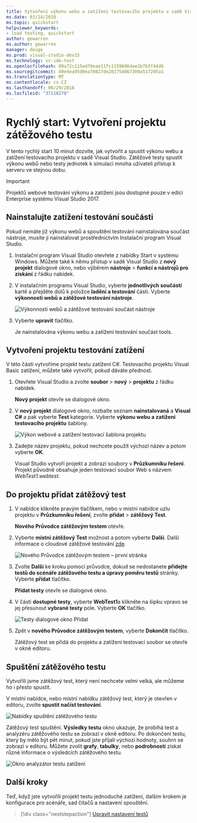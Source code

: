 ```yaml
---
title: Vytvoření výkonu webu a zatížení testovacího projektu v sadě Visual Studio
ms.date: 03/14/2018
ms.topic: quickstart
helpviewer_keywords:
- load testing, quickstart
author: gewarren
ms.author: gewarren
manager: douge
ms.prod: visual-studio-dev15
ms.technology: vs-ide-test
ms.openlocfilehash: 89a72c115edf8eae11fc1159686dee2b7b3f44d6
ms.sourcegitcommit: d9e4ea95d0ea70827de281754067309a517205a1
ms.translationtype: MT
ms.contentlocale: cs-CZ
ms.lasthandoff: 06/29/2018
ms.locfileid: "37118278"
---
```

# <a name="quickstart-create-a-load-test-project"></a>Rychlý start: Vytvoření projektu zátěžového testu

V tento rychlý start 10 minut dozvíte, jak vytvořit a spustit výkonu webu a zatížení testovacího projektu v sadě Visual Studio. Zátěžové testy spustit výkonu webů nebo testy jednotek k simulaci mnoha uživateli přístup k serveru ve stejnou dobu.

> [!IMPORTANT]
> Projektů webové testování výkonu a zatížení jsou dostupné pouze v edici Enterprise systému Visual Studio 2017.

## <a name="install-the-load-testing-component"></a>Nainstalujte zatížení testování součásti

Pokud nemáte již výkonu webů a spouštění testování nainstalována součást nástroje, musíte ji nainstalovat prostřednictvím Instalační program Visual Studio.

1. Instalační program Visual Studio otevřete z nabídky Start v systému Windows. Můžete také k němu přístup v sadě Visual Studio z **nový projekt** dialogové okno, nebo výběrem **nástroje** > **funkcí a nástrojů pro získání** z řádku nabídek.

1. V instalačním programu Visual Studio, vyberte **jednotlivých součástí** kartě a přejděte dolů k položce **ladění a testování** části. Vyberte **výkonnosti webů a zátěžové testování nástroje**.

   ![Výkonnosti webů a zátěžové testování součást nástroje](media/web-perf-load-testing-tools-component.png)

1. Vyberte **upravit** tlačítko.

   Je nainstalována výkonu webu a zatížení testování součást tools.

## <a name="create-a-load-test-project"></a>Vytvoření projektu testování zatížení

V této části vytvoříme projekt testu zatížení C#. Testovacího projektu Visual Basic zatížení, můžete také vytvořit, pokud dáváte přednost.

1. Otevřete Visual Studio a zvolte **soubor** > **nový** > **projektu** z řádku nabídek.

   **Nový projekt** otevře se dialogové okno.

1. V **nový projekt** dialogové okno, rozbalte seznam **nainstalovaná** a **Visual C#** a pak vyberte **Test** kategorie. Vyberte **výkonu webu a zatížení testovacího projektu** šablony.

   ![Výkon webové a zatížení testovací šablona projektu](media/web-perf-load-test-project-template.png)

1. Zadejte název projektu, pokud nechcete použít výchozí název a potom vyberte **OK**.

   Visual Studio vytvoří projekt a zobrazí soubory v **Průzkumníku řešení**. Projekt původně obsahuje jeden testovací soubor Web s názvem *WebTest1.webtest*.

## <a name="add-a-load-test-to-the-project"></a>Do projektu přidat zátěžový test

1. V nabídce klikněte pravým tlačítkem, nebo v místní nabídce uzlu projektu v **Průzkumníku řešení**, zvolte **přidat** > **zátěžový Test**.

   **Nového Průvodce zátěžovým testem** otevře.

1. Vyberte **místní zátěžový Test** možnost a potom vyberte **Další**. Další informace o cloudové zátěžové testování [zde](/vsts/load-test/get-started-simple-cloud-load-test).

   ![Nového Průvodce zátěžovým testem – první stránka](media/load-test-wizard-page-1.png)

1. Zvolte **Další** ke kroku pomocí průvodce, dokud se nedostanete **přidejte testů do scénáře zátěžového testu a úpravy poměru testů** stránky. Vyberte **přidat** tlačítko.

   **Přidat testy** otevře se dialogové okno.

1. V části **dostupné testy**, vyberte **WebTest1**a klikněte na šipku vpravo se jej přesunout **vybrané testy** pole. Vyberte **OK** tlačítko.

   ![Testy dialogové okno Přidat](media/add-tests-dialog-box.png)

1. Zpět v **nového Průvodce zátěžovým testem**, vyberte **Dokončit** tlačítko.

   Zátěžový test se přidá do projektu a zatížení testovací soubor se otevře v okně editoru.

## <a name="run-the-load-test"></a>Spuštění zátěžového testu

Vytvořili jsme zátěžový test, který není nechcete velmi velká, ale můžeme ho i přesto spustit.

V místní nabídce, nebo místní nabídku zátěžový test, který je otevřen v editoru, zvolte **spustit načíst testování**.

![Nabídky spuštění zátěžového testu](media/run-load-test.png)

Zátěžový test spuštění. **Výsledky testu** okno ukazuje, že probíhá test a analyzéru zátěžového testu se zobrazí v okně editoru. Po dokončení testu, který by mělo být pět minut, pokud jste přijali výchozí hodnoty, souhrn se zobrazí v editoru. Můžete zvolit **grafy**, **tabulky**, nebo **podrobností** získat různé informace o výsledcích zátěžového testu.

![Okno analyzátor testu zatížení](media/load-test-analyzer.png)

## <a name="next-steps"></a>Další kroky

Teď, když jste vytvořili projekt testu jednoduché zatížení, dalším krokem je konfigurace pro scénáře, sad čítačů a nastavení spouštění.

> [!div class="nextstepaction"]
> [Upravit nastavení testů](edit-load-tests.md)